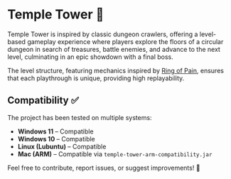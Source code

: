 # Temple Tower 🏰  

Temple Tower is inspired by classic dungeon crawlers, offering a level-based gameplay experience where players explore the floors of a circular dungeon in search of treasures, battle enemies, and advance to the next level, culminating in an epic showdown with a final boss.  

The level structure, featuring mechanics inspired by [Ring of Pain](https://ring-of-pain.fandom.com/wiki/Ring_of_Pain_Wiki), ensures that each playthrough is unique, providing high replayability.  

## Compatibility ✅  

The project has been tested on multiple systems:  

- **Windows 11** – Compatible  
- **Windows 10** – Compatible  
- **Linux (Lubuntu)** – Compatible  
- **Mac (ARM)** – Compatible via `temple-tower-arm-compatibility.jar`  

Feel free to contribute, report issues, or suggest improvements! 🚀
